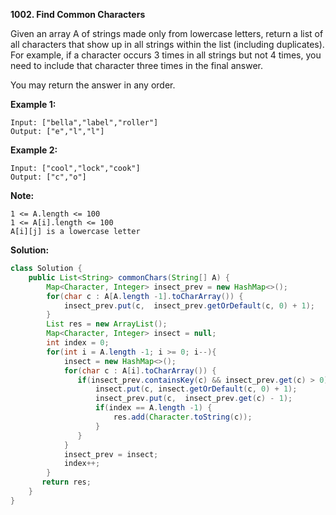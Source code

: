 **1002. Find Common Characters**

Given an array A of strings made only from lowercase letters, return a list of all characters that show up in all strings within the list (including duplicates).  For example, if a character occurs 3 times in all strings but not 4 times, you need to include that character three times in the final answer.

You may return the answer in any order.

 

**Example 1:**
```
Input: ["bella","label","roller"]
Output: ["e","l","l"]
```
**Example 2:**
```
Input: ["cool","lock","cook"]
Output: ["c","o"]
 ```

**Note:**
```
1 <= A.length <= 100
1 <= A[i].length <= 100
A[i][j] is a lowercase letter
```
**Solution:**
```java
class Solution {
    public List<String> commonChars(String[] A) {
        Map<Character, Integer> insect_prev = new HashMap<>();
        for(char c : A[A.length -1].toCharArray()) {                        
            insect_prev.put(c,  insect_prev.getOrDefault(c, 0) + 1);           
        }
        List res = new ArrayList();
        Map<Character, Integer> insect = null;
        int index = 0;
        for(int i = A.length -1; i >= 0; i--){
            insect = new HashMap<>();
            for(char c : A[i].toCharArray()) {
               if(insect_prev.containsKey(c) && insect_prev.get(c) > 0) {
                   insect.put(c, insect.getOrDefault(c, 0) + 1); 
                   insect_prev.put(c,  insect_prev.get(c) - 1); 
                   if(index == A.length -1) {
                       res.add(Character.toString(c));
                   }                  
               }
            }
            insect_prev = insect;
            index++;
        }
       return res;
    }
}
```